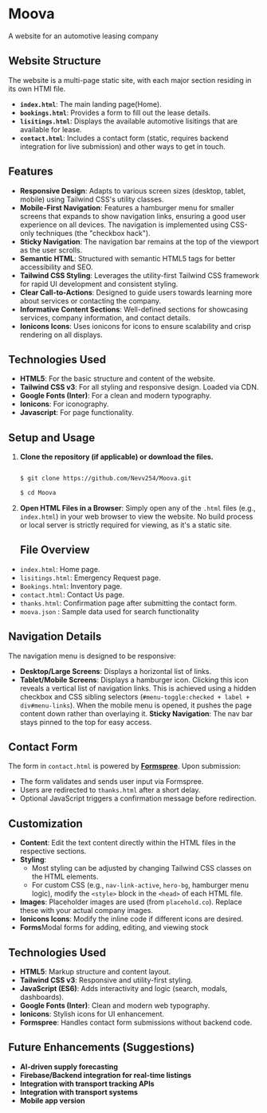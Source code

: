 # Moova
A website for an automotive leasing company 

## Website Structure

The website is a multi-page static site, with each major section residing in its own HTMl file.
* **`index.html`**: The main landing page(Home).
* **`bookings.html`**: Provides a form to fill out the lease details.
* **`lisitings.html`**: Displays the available automotive lisitings that are available for lease.
* **`contact.html`**: Includes a contact form (static, requires backend integration for live submission) and other ways to get in touch.

## Features

* **Responsive Design**: Adapts to various screen sizes (desktop, tablet, mobile) using Tailwind CSS's utility classes.
* **Mobile-First Navigation**: Features a hamburger menu for smaller screens that expands to show navigation links, ensuring a good user experience on all devices. The navigation is implemented using CSS-only techniques (the "checkbox hack").
* **Sticky Navigation**: The navigation bar remains at the top of the viewport as the user scrolls.
* **Semantic HTML**: Structured with semantic HTML5 tags for better accessibility and SEO.
* **Tailwind CSS Styling**: Leverages the utility-first Tailwind CSS framework for rapid UI development and consistent styling.
* **Clear Call-to-Actions**: Designed to guide users towards learning more about services or contacting the company.
* **Informative Content Sections**: Well-defined sections for showcasing services, company information, and contact details.
* **Ionicons Icons**: Uses ionicons for icons to ensure scalability and crisp rendering on all displays.

## Technologies Used

* **HTML5**: For the basic structure and content of the website.
* **Tailwind CSS v3**: For all styling and responsive design. Loaded via CDN.
* **Google Fonts (Inter)**: For a clean and modern typography.
* **Ionicons**: For iconography.
* **Javascript**: For page functionality.

## Setup and Usage

1.  **Clone the repository (if applicable) or download the files.**
    ```bash

    $ git clone https://github.com/Nevv254/Moova.git

    $ cd Moova
    ```
2.  **Open HTML Files in a Browser**:
    Simply open any of the `.html` files (e.g., `index.html`) in your web browser to view the website. No build process or local server is strictly required for viewing, as it's a static site.

    ## File Overview

* `index.html`: Home page.
* `lisitings.html`: Emergency Request page.
* `Bookings.html`: Inventory page.
* `contact.html`: Contact Us page.
* `thanks.html`: Confirmation page after submitting the contact form.
* `moova.json` : Sample data used for search functionality

## Navigation Details

The navigation menu is designed to be responsive:
* **Desktop/Large Screens**: Displays a horizontal list of links.
* **Tablet/Mobile Screens**: Displays a hamburger icon. Clicking this icon reveals a vertical list of navigation links. This is achieved using a hidden checkbox and CSS sibling selectors (`#menu-toggle:checked + label + div#menu-links`). When the mobile menu is opened, it pushes the page content down rather than overlaying it.
**Sticky Navigation**: The nav bar stays pinned to the top for easy access.

## Contact Form
The form in `contact.html` is powered by [**Formspree**](https://formspree.io).
 Upon submission:
  - The form validates and sends user input via Formspree.
  - Users are redirected to `thanks.html` after a short delay.
  - Optional JavaScript triggers a confirmation message before redirection.


## Customization

* **Content**: Edit the text content directly within the HTML files in the respective sections.
* **Styling**:
    * Most styling can be adjusted by changing Tailwind CSS classes on the HTML elements.
    * For custom CSS (e.g., `nav-link-active`, `hero-bg`, hamburger menu logic), modify the `<style>` block in the `<head>` of each HTML file.
* **Images**: Placeholder images are used (from `placehold.co`). Replace these with your actual company images.
* **Ionicons Icons**: Modify the inline  code if different icons are desired.
* **Forms**Modal forms for adding, editing, and viewing stock 

## Technologies Used

- **HTML5**: Markup structure and content layout.
- **Tailwind CSS v3**: Responsive and utility-first styling.
- **JavaScript (ES6)**: Adds interactivity and logic (search, modals, dashboards).
- **Google Fonts (Inter)**: Clean and modern web typography.
- **Ionicons**: Stylish icons for UI enhancement.
- **Formspree**: Handles contact form submissions without backend code.

## Future Enhancements (Suggestions)
* **AI-driven supply forecasting**
* **Firebase/Backend integration for real-time listings**
* **Integration with transport tracking APIs**  
* **Integration with transport systems**
* **Mobile app version**







